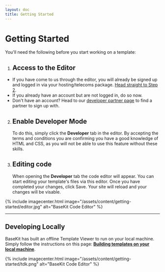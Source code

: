 ```yaml
---
layout: doc
title: Getting Started
---
```


# Getting Started

You'll need the following before you start working on a template:

1. ## Access to the Editor
  * If you have come to us through the editor, you will already be signed up and logged in via your hosting/telecoms package. [Head straight to Step 2](#enable-developer-mode).
  * If you already have an account but are not logged in, do so now.
  * Don't have an account? Head to our [developer partner page](http://www.basekit.com/our-partners) to find a partner to sign up with.

2. ## Enable Developer Mode 
   To do this, simply click the **Developer** tab in the editor. 
   By accepting the terms and conditions you are confirming you have a good knowledge of HTML and CSS, as you will not be able to use this feature without these skills.

3. ## Editing code
   When opening the **Developer** tab the code editor will appear. You can start editing your template's files via this editor. Once you have completed your changes, click Save. Your site will reload and your changes will be visable.

{% include imagecenter.html image="/assets/content/getting-started/editor.jpg" alt="BaseKit Code Editor" %}

---

## Developing Locally

BaseKit has built an offline Template Viewer to run on your local machine. Simply follow the instructions on this page: **[Building templates on your local machine](/getting-started/local-development/)**.

{% include imagecenter.html image="/assets/content/getting-started/tdk.png" alt="BaseKit Code Editor" %}

